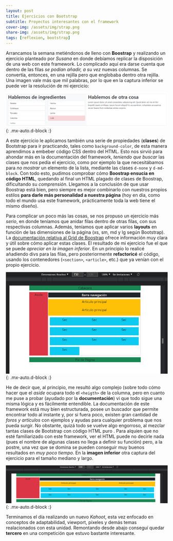 ```yaml
---
layout: post
title: Ejercicios con Bootstrap
subtitle: Proyectos interesantes con el framework
cover-img: /assets/img/strap.png
share-img: /assets/img/strap.png
tags: [reflexion, bootstrap]
---
```


Arrancamos la semana metiéndonos de lleno con **Boostrap** y realizando un ejercicio planteado por *Susana* en donde debíamos replicar la disposición de una web con este framework. Lo complicado aquí era darse cuenta que dentro de las filas *se podían añadir, a su vez* nuevas columnas. Se convertía, entonces, en una rejilla pero que englobaba dentro otra rejilla. Una imagen vale más que mil palabras, por lo que en la captura inferior se puede ver la resolución de mi ejercicio:

![Ejercicio Bootstrap](/assets/img/rejillas.PNG){: .mx-auto.d-block :}

A este ejercicio le aplicamos también una serie de propiedades (**clases**) de Bootstrap para ir practicando, tales como `background-color`, de esta manera aprendimos a embeber código CSS dentro del HTML. Esto nos sirvió para ahondar más en la documentación del framework, *teniendo que buscar* las clases que nos pedía el ejercicio, como por ejemplo la que necesitábamos para *no mostrar* un elemento de la lista, mediante las clases `d-none` y `d-md-block`. Con todo esto, pudimos comprobar cómo **Boostrap ensucia en código HTML**, quedando al final un HTML plagado de clases de Boostrap, dificultando su *comprensión*. Llegamos a la conclusión de que usar Boostrap está bien, pero siempre es mejor combinarlo con nuestros propios estilos **para darle más personalidad a nuestra página** (hoy en día, como todo el mundo usa este framework, prácticamente toda la web tiene el mismo diseño).

Para complicar un poco más las cosas, se nos propuso un ejercicio más *serio*, en donde teníamos que anidar filas dentro de otras filas, con sus respectivas columnas. Además, teníamos que aplicar varios **layouts** en función de las dimensiones de la página (xs, sm, md y lg según Bootstrap). La [documentación relativa al Grid de Boostrap](https://getbootstrap.com/docs/5.1/layout/grid/) ofrece información muy clara y útil sobre cómo aplicar estas clases. El resultado de mi ejercicio fue el que se puede *apreciar en la imagen inferior*. En un principio lo realicé añadiendo divs para las filas, pero posteriormente **refactoricé** el código, usando los contenedores (`<section>`, `<article>`, etc.) que ya venían con el propio ejercicio. 

![Ejercicio Bootstrap con grid](/assets/img/bot-grid.PNG){: .mx-auto.d-block :}

He de decir que, al principio, me resultó algo complejo (sobre todo cómo hacer que el *aside* ocupara todo el `<heigth>` de la columna, pero en cuanto me puse a probar (ayudado por la **documentación**) vi que todo sigue una misma lógica y es fácilmente entendible. La documentación de este framework está muy bien estructurada, posee un buscador que permite encontrar todo al instante y, por si fuera poco, existen gran cantidad de *foros y artículos* con ejemplos y ayudas para cualquier problema que nos pueda surgir. No obstante, quizá todo se vuelve algo engorroso, al mezclar tantas clases de Bootstrap con código HTML puro . Para alquien que no esté familiarizado con este framework, ver el HTML puede no decirle nada (pues el nombre de algunas clases no llega a definir su función) pero, a la postre, una vez que se domina se pueden conseguir muy buenos resultados en *muy poco tiempo*. En la **imagen inferior** otra captura del ejercicio para el tamaño mediano y largo.

![Ejercicio Bootstrap con grid dos](/assets/img/grid-bot2.PNG){: .mx-auto.d-block :}

Terminamos el día realizando un nuevo *Kahoot*, esta vez enfocado en conceptos de adaptabilidad, viewport, píxeles y demás temas realacionados con esta unidad. Remontando desde abajo conseguí quedar **tercero** en una competición que estuvo bastante interesante.
